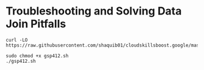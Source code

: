 # Troubleshooting and Solving Data Join Pitfalls
```
curl -LO https://raw.githubusercontent.com/shaquib01/cloudskillsboost.google/master/%23GSP412%20Back%20Troubleshooting%20and%20Solving%20Data%20Join%20Pitfalls/gsp412.sh

sudo chmod +x gsp412.sh
./gsp412.sh
```
